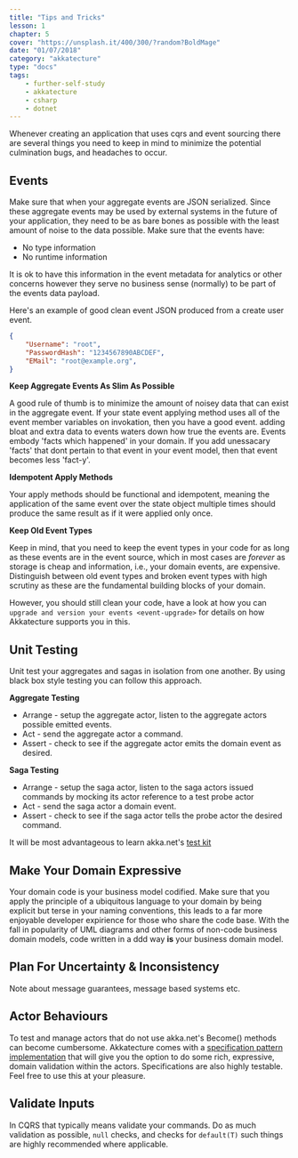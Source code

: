 ```yaml
---
title: "Tips and Tricks"
lesson: 1
chapter: 5
cover: "https://unsplash.it/400/300/?random?BoldMage"
date: "01/07/2018"
category: "akkatecture"
type: "docs"
tags:
    - further-self-study
    - akkatecture
    - csharp
    - dotnet
---
```

Whenever creating an application that uses cqrs and event sourcing there are several things you need to keep in mind to  minimize the potential culmination bugs, and headaches to occur.

## Events

Make sure that when your aggregate events are JSON serialized. Since these aggregate events may be used by external systems in the future of your application, they need to be as bare bones as possible with the least amount of noise to the data possible. Make sure that the events have:

-  No type information
-  No runtime information

It is ok to have this information in the event metadata for analytics or other concerns however they serve no business sense (normally) to be part of the events data payload.

Here's an example of good clean event JSON produced from a create user
event. 

```json
{
    "Username": "root",
    "PasswordHash": "1234567890ABCDEF",
    "EMail": "root@example.org",
}
```

**Keep Aggregate Events As Slim As Possible**

A good rule of thumb is to minimize the amount of noisey data that can exist in the aggregate event. If your state event applying method uses all of the event member variables on invokation, then you have a good event. adding bloat and extra data to events waters down how true the events are. Events embody 'facts which happened' in your domain. If you add unessacary 'facts' that dont pertain to that event in your event model, then that event becomes less 'fact-y'.

**Idempotent Apply Methods**

Your apply methods should be functional and idempotent, meaning the application of the same event over the state object multiple times should produce the same result as if it were applied only once.

**Keep Old Event Types**

Keep in mind, that you need to keep the event types in your code for as long as these events are in the event source, which in most cases are *forever* as storage is cheap and information, i.e., your domain events, are expensive. Distinguish between old event types and broken event types with high scrutiny as these are the fundamental building blocks of your domain.

[//]: # (TODO LINK)
However, you should still clean your code, have a look at how you can
`upgrade and version your events <event-upgrade>` for details on
how Akkatecture supports you in this.

## Unit Testing

Unit test your aggregates and sagas in isolation from one another. By using black box style  testing you can follow this approach.

**Aggregate Testing**
 - Arrange - setup the aggregate actor, listen to the aggregate actors possible emitted events.
 - Act - send the aggregate actor a command.
 - Assert - check to see if the aggregate actor emits the domain event as desired.

 **Saga Testing**
 - Arrange - setup the saga actor, listen to the saga actors issued commands by mocking its actor reference to a test probe actor
 - Act - send the saga actor a domain event.
 - Assert - check to see if the saga actor tells the probe actor the desired command.

It will be most advantageous to learn akka.net's [test kit](http://getakka.net/articles/actors/testing-actor-systems.html)

## Make Your Domain Expressive

Your domain code is your business model codified. Make sure that you apply the principle of a ubiquitous language to your domain by being explicit but terse in your naming conventions, this leads to a far more enjoyable developer expirience for those who share the code base. With the fall in popularity of UML diagrams and other forms of non-code business domain models, code written in a ddd way **is** your business domain model.

## Plan For Uncertainty & Inconsistency

Note about message guarantees, message based systems etc.

## Actor Behaviours

To test and manage actors that do not use akka.net's Become() methods can become cumbersome. Akkatecture comes with a [specification pattern implementation](/docs/specifications) that will give you the option to do some rich, expressive, domain validation within the actors. Specifications are also highly testable. Feel free to use this at your pleasure.

## Validate Inputs

In CQRS that typically means validate your commands. Do as much validation as possible, `null` checks, and checks for `default(T)` such things are highly recommended where applicable.